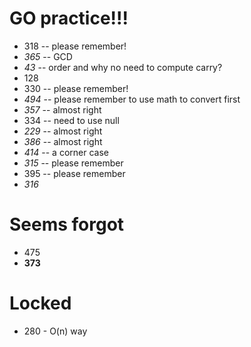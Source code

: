 # GO practice!!!
+ 318 -- please remember!
+ *365* -- GCD
+ *43* -- order and why no need to compute carry?
+ 128
+ 330 -- please remember!
+ *494* -- please remember to use math to convert first
+ *357* -- almost right
+ 334 -- need to use null
+ *229* -- almost right
+ *386* -- almost right
+ *414* -- a corner case
+ *315* -- please remember
+ 395 -- please remember
+ *316*

# Seems forgot
+ 475
+ **373**

# Locked
+ 280 - O(n) way